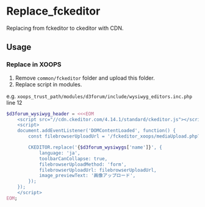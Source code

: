 # Replace_fckeditor
Replacing from fckeditor to ckeditor with CDN.

## Usage

### Replace in XOOPS
1. Remove `common/fckeditor` folder and upload this folder.
1. Replace script in modules.

e.g. `xoops_trust_path/modules/d3forum/include/wysiwyg_editors.inc.php` line 12
```php
$d3forum_wysiwyg_header = <<<EOM
    <script src="//cdn.ckeditor.com/4.14.1/standard/ckeditor.js"></script>
    <script>
    document.addEventListener('DOMContentLoaded', function() {
        const filebrowserUploadUrl = '/fckeditor_xoops/mediaUpload.php?param=1';

        CKEDITOR.replace('{$d3forum_wysiwygs['name']}', {
            language: 'ja',
            toolbarCanCollapse: true,
            filebrowserUploadMethod: 'form',
            filebrowserUploadUrl: filebrowserUploadUrl,
            image_previewText: '画像アップロード',
        });
    });
    </script>
EOM;
```
